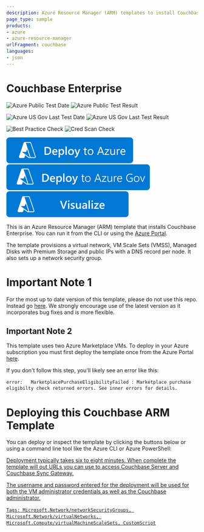 ```yaml
---
description: Azure Resource Manager (ARM) templates to install Couchbase Enterprise
page_type: sample
products:
- azure
- azure-resource-manager
urlFragment: couchbase
languages:
- json
---
```

# Couchbase Enterprise

![Azure Public Test Date](https://azurequickstartsservice.blob.core.windows.net/badges/application-workloads/couchbase/couchbase/PublicLastTestDate.svg)
![Azure Public Test Result](https://azurequickstartsservice.blob.core.windows.net/badges/application-workloads/couchbase/couchbase/PublicDeployment.svg)

![Azure US Gov Last Test Date](https://azurequickstartsservice.blob.core.windows.net/badges/application-workloads/couchbase/couchbase/FairfaxLastTestDate.svg)
![Azure US Gov Last Test Result](https://azurequickstartsservice.blob.core.windows.net/badges/application-workloads/couchbase/couchbase/FairfaxDeployment.svg)

![Best Practice Check](https://azurequickstartsservice.blob.core.windows.net/badges/application-workloads/couchbase/couchbase/BestPracticeResult.svg)
![Cred Scan Check](https://azurequickstartsservice.blob.core.windows.net/badges/application-workloads/couchbase/couchbase/CredScanResult.svg)

[![Deploy To Azure](https://raw.githubusercontent.com/Azure/azure-quickstart-templates/master/1-CONTRIBUTION-GUIDE/images/deploytoazure.svg?sanitize=true)](https://portal.azure.com/#create/Microsoft.Template/uri/https%3A%2F%2Fraw.githubusercontent.com%2FAzure%2Fazure-quickstart-templates%2Fmaster%2Fapplication-workloads%2Fcouchbase%2Fcouchbase%2Fazuredeploy.json)
[![Deploy To Azure US Gov](https://raw.githubusercontent.com/Azure/azure-quickstart-templates/master/1-CONTRIBUTION-GUIDE/images/deploytoazuregov.svg?sanitize=true)]( https://portal.azure.us/#create/Microsoft.Template/uri/https%3A%2F%2Fraw.githubusercontent.com%2FAzure%2Fazure-quickstart-templates%2Fmaster%2Fapplication-workloads%2Fcouchbase%2Fcouchbase%2Fazuredeploy.json)
[![Visualize](https://raw.githubusercontent.com/Azure/azure-quickstart-templates/master/1-CONTRIBUTION-GUIDE/images/visualizebutton.svg?sanitize=true)](http://armviz.io/#/?load=https%3A%2F%2Fraw.githubusercontent.com%2FAzure%2Fazure-quickstart-templates%2Fmaster%2Fapplication-workloads%2Fcouchbase%2Fcouchbase%2Fazuredeploy.json)

This is an Azure Resource Manager (ARM) template that installs Couchbase Enterprise.  You can run it from the  CLI or using the [Azure Portal](https://portal.azure.com).

The template provisions a virtual network, VM Scale Sets (VMSS), Managed Disks with Premium Storage and public IPs with a DNS record per node.  It also sets up a network security group.

# Important Note 1

For the most up to date version of this template, please do not use this repo. Instead go [here](https://github.com/couchbase-partners/azure-resource-manager-couchbase).  We strongly encourage use of the latest version as it incorporates bug fixes and is more flexible.

## Important Note 2

This template uses two Azure Marketplace VMs.  To deploy in your Azure subscription you must first deploy the template once from the Azure Portal [here](https://azuremarketplace.microsoft.com/marketplace/apps/couchbase.couchbase-enterprise).

If you don't follow this step, you'll likely see an error like this:

    error:   MarketplacePurchaseEligibilityFailed : Marketplace purchase eligibilty check returned errors. See inner errors for details.

# Deploying this Couchbase ARM Template

You can deploy or inspect the template by clicking the buttons below or using a command line tool like the Azure CLI or Azure PowerShell:

<a href="https://portal.azure.com/#create/Microsoft.Template/uri/https:%2F%2Fraw.githubusercontent.com%2FAzure%2Fazure-quickstart-templates%2Fmaster%2Fapplication-workloads%2Fcouchbase%2Fcouchbase%2Fazuredeploy.json" target="_blank">
<a href="http://armviz.io/#/?load=https:%2F%2Fraw.githubusercontent.com%2FAzure%2Fazure-quickstart-templates%2Fmaster%2Fapplication-workloads%2Fcouchbase%2Fcouchbase%2Fazuredeploy.json" target="_blank">

Deployment typically takes six to eight minutes.  When complete the template will out URLs you can use to access Couchbase Server and Couchbase Sync Gateway.

The username and password entered for the deployment will be used for both the VM administrator credentials as well as the Couchbase administrator.

`Tags: Microsoft.Network/networkSecurityGroups, Microsoft.Network/virtualNetworks, Microsoft.Compute/virtualMachineScaleSets, CustomScript`

